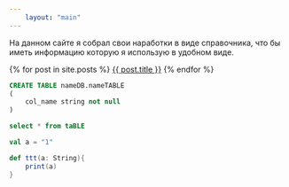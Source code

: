 ```yaml
---
    layout: "main"
---
```

На данном сайте я собрал свои наработки в виде справочника, что бы иметь информацию которую я использую в удобном виде.

{% for post in site.posts %}
   <a href="{{ post.url }}">{{ post.title }}</a> 
{% endfor %}

```sql
CREATE TABLE nameDB.nameTABLE
(
    col_name string not null
)

select * from taBLE
```

```scala
val a = "1"

def ttt(a: String){
    print(a)
}
```